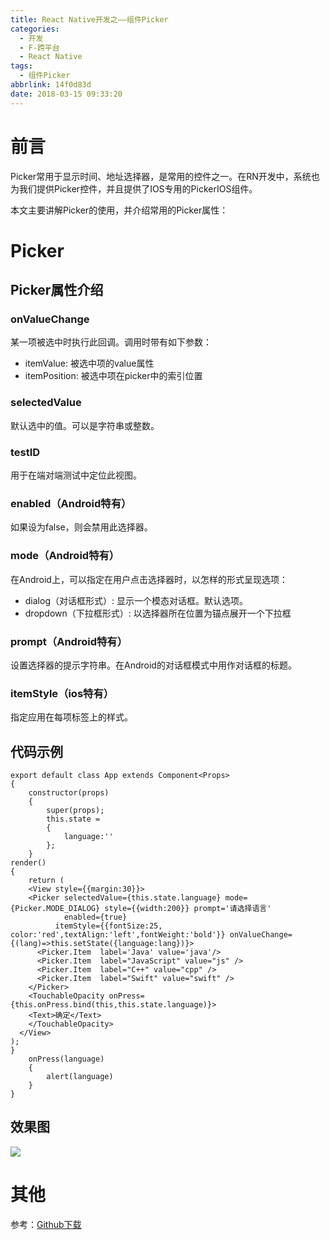 ```yaml
---
title: React Native开发之——组件Picker
categories:
  - 开发
  - F-跨平台
  - React Native
tags:
  - 组件Picker
abbrlink: 14f0d83d
date: 2018-03-15 09:33:20
---
```

# 前言 
Picker常用于显示时间、地址选择器，是常用的控件之一。在RN开发中，系统也为我们提供Picker控件，并且提供了IOS专用的PickerIOS组件。  

本文主要讲解Picker的使用，并介绍常用的Picker属性：  

<!--more-->

# Picker
## Picker属性介绍
### onValueChange 
某一项被选中时执行此回调。调用时带有如下参数：

- itemValue: 被选中项的value属性
- itemPosition: 被选中项在picker中的索引位置

### selectedValue 
默认选中的值。可以是字符串或整数。
### testID
用于在端对端测试中定位此视图。
### enabled（Android特有）
如果设为false，则会禁用此选择器。
### mode（Android特有）
在Android上，可以指定在用户点击选择器时，以怎样的形式呈现选项：

- dialog（对话框形式）: 显示一个模态对话框。默认选项。
- dropdown（下拉框形式）: 以选择器所在位置为锚点展开一个下拉框

### prompt（Android特有）
设置选择器的提示字符串。在Android的对话框模式中用作对话框的标题。
### itemStyle（ios特有）
指定应用在每项标签上的样式。

## 代码示例

	export default class App extends Component<Props> 
	{
		constructor(props) 
		{
    		super(props);
    		this.state = 
			{
      			language:''
    		};
		}
	render() 
	{
    	return (
      	<View style={{margin:30}}>
        <Picker selectedValue={this.state.language} mode={Picker.MODE_DIALOG} style={{width:200}} prompt='请选择语言'
                enabled={true}
              itemStyle={{fontSize:25, color:'red',textAlign:'left',fontWeight:'bold'}} onValueChange={(lang)=>this.setState({language:lang})}>
          <Picker.Item  label='Java' value='java'/>
          <Picker.Item  label="JavaScript" value="js" />
          <Picker.Item  label="C++" value="cpp" />
          <Picker.Item  label="Swift" value="swift" />
        </Picker>
        <TouchableOpacity onPress={this.onPress.bind(this,this.state.language)}>
        <Text>确定</Text>
        </TouchableOpacity>
      </View>
    );
	}
    	onPress(language)
		{
    		alert(language)
    	}
	}
## 效果图 
![][1]  

# 其他
参考：[Github下载][2]


[1]: https://jsd.onmicrosoft.cn/gh/PGzxc/CDN/blog-image/rn-picker.gif
[2]: https://github.com/PGzxc/RN_Picker